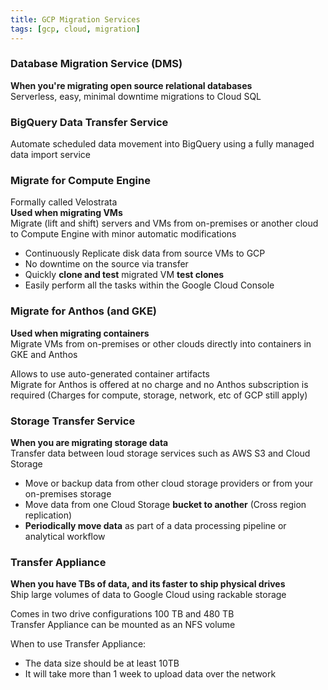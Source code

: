 ```yaml
---
title: GCP Migration Services
tags: [gcp, cloud, migration]
---
```


### Database Migration Service (DMS)

**When you're migrating open source relational databases**  
Serverless, easy, minimal downtime migrations to Cloud SQL

### BigQuery Data Transfer Service

Automate scheduled data movement into BigQuery using a fully managed data import service

### Migrate for Compute Engine

Formally called Velostrata  
**Used when migrating VMs**  
Migrate (lift and shift) servers and VMs from on-premises or another cloud to Compute   Engine with minor automatic modifications

* Continuously Replicate disk data from source VMs to GCP
* No downtime on the source via transfer
* Quickly **clone and test** migrated VM **test clones**
* Easily perform all the tasks within the Google Cloud Console

### Migrate for Anthos (and GKE)

**Used when migrating containers**  
Migrate VMs from on-premises or other clouds directly into containers in GKE and Anthos

Allows to use auto-generated container artifacts  
Migrate for Anthos is offered at no charge and no Anthos subscription is required (Charges for compute, storage, network, etc of GCP still apply)

### Storage Transfer Service

**When you are migrating storage data**  
Transfer data between loud storage services such as AWS S3 and Cloud Storage

* Move or backup data from other cloud storage providers or from your on-premises storage
* Move data from one Cloud Storage **bucket to another** (Cross region replication)
* **Periodically move data** as part of a data processing pipeline or analytical workflow

### Transfer Appliance

**When you have TBs of data, and its faster to ship physical drives**  
Ship large volumes of data to Google Cloud using rackable storage

Comes in two drive configurations 100 TB and 480 TB  
Transfer Appliance can be mounted as an NFS volume

When to use Transfer Appliance:

* The data size should be at least 10TB
* It will take more than 1 week to upload data over the network